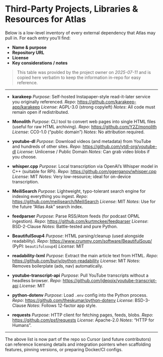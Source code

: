 # Third-Party Projects, Libraries & Resources for Atlas

Below is a low-level inventory of every external dependency that Atlas may pull in.
For each entry you’ll find:

* **Name & purpose**
* **Repository URL**
* **License**
* **Key considerations / notes**

> This table was provided by the project owner on *2025-07-11* and is copied here verbatim to keep the information in-repo for easy reference.

---

* **karakeep**
  *Purpose*: Self-hosted Instapaper-style read-it-later service you originally referenced.
  *Repo*: <https://github.com/karakeep-app/karakeep>
  *License*: AGPL-3.0 (strong copyleft)
  *Notes*: All code must remain open if redistributed.

* **Monolith**
  *Purpose*: CLI tool to convert web pages into single HTML files (useful for raw HTML archiving).
  *Repo*: <https://github.com/Y2Z/monolith>
  *License*: CC0-1.0 (“public domain”)
  *Notes*: No attribution required.

* **youtube-dl**
  *Purpose*: Download videos (and metadata) from YouTube and hundreds of other sites.
  *Repo*: <https://github.com/ytdl-org/youtube-dl>
  *License*: Unlicense / Public Domain
  *Notes*: Can grab video blobs if you choose.

* **whisper.cpp**
  *Purpose*: Local transcription via OpenAI’s Whisper model in C++ (suitable for RPi).
  *Repo*: <https://github.com/ggerganov/whisper.cpp>
  *License*: MIT
  *Notes*: Very low-resource; ideal for on-device transcription.

* **MeiliSearch**
  *Purpose*: Lightweight, typo-tolerant search engine for indexing everything you ingest.
  *Repo*: <https://github.com/meilisearch/MeiliSearch>
  *License*: MIT
  *Notes*: Use for the future “Atlas Ask” search index.

* **feedparser**
  *Purpose*: Parse RSS/Atom feeds (for podcast OPML ingestion).
  *Repo*: <https://github.com/kurtmckee/feedparser>
  *License*: BSD-2-Clause
  *Notes*: Battle-tested and pure Python.

* **BeautifulSoup4**
  *Purpose*: HTML parsing/cleanup (used alongside readability).
  *Repo*: <https://www.crummy.com/software/BeautifulSoup/> (PyPI: `beautifulsoup4`)
  *License*: MIT

* **readability-lxml**
  *Purpose*: Extract the main article text from HTML.
  *Repo*: <https://github.com/buriy/python-readability>
  *License*: MIT
  *Notes*: Removes boilerplate (ads, nav) automatically.

* **youtube-transcript-api**
  *Purpose*: Pull YouTube transcripts without a headless browser.
  *Repo*: <https://github.com/jdepoix/youtube-transcript-api>
  *License*: MIT

* **python-dotenv**
  *Purpose*: Load `.env` config into the Python process.
  *Repo*: <https://github.com/theskumar/python-dotenv>
  *License*: BSD-3-Clause
  *Notes*: Follows 12-factor app style.

* **requests**
  *Purpose*: HTTP client for fetching pages, feeds, blobs.
  *Repo*: <https://github.com/psf/requests>
  *License*: Apache-2.0
  *Notes*: “HTTP for Humans”.

---

The above list is now part of the repo so Cursor (and future contributors) can reference licensing details and integration pointers when scaffolding features, pinning versions, or preparing Docker/CI configs.